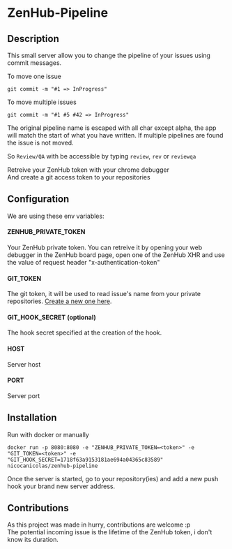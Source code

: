 ZenHub-Pipeline
===============

## Description

This small server allow you to change the pipeline of your issues using commit messages.

To move one issue 

```
git commit -m "#1 => InProgress"
``` 

To move multiple issues
```
git commit -m "#1 #5 #42 => InProgress"
```

The original pipeline name is escaped with all char except alpha, the app will match the start of what you have written. If multiple pipelines are found the issue is not moved. 

So `Review/QA` with be accessible by typing `review`, `rev` or `reviewqa`

Retreive your ZenHub token with your chrome debugger   
And create a git access token to your repositories  

## Configuration
We are using these env variables:

#### ZENHUB_PRIVATE_TOKEN
Your ZenHub private token. 
You can retreive it by opening your web debugger in the ZenHub board page, open one of the ZenHub XHR and use the value of request header "x-authentication-token"

#### GIT_TOKEN
The git token, it will be used to read issue's name from your private repositories.
[Create a new one here](https://github.com/settings/tokens/new?scopes=repo&description=ZenHubPipeline).

#### GIT_HOOK_SECRET (optional)
The hook secret specified at the creation of the hook.

#### HOST
Server host

#### PORT
Server port

## Installation
Run with docker or manually 
```
docker run -p 8080:8080 -e "ZENHUB_PRIVATE_TOKEN=<token>" -e "GIT_TOKEN=<token>" -e "GIT_HOOK_SECRET=1718f63a9153181ae694a04365c83589" nicocanicolas/zenhub-pipeline
``` 
Once the server is started, go to your repository(ies) and add a new push hook your brand new server address.

## Contributions
As this project was made in hurry, contributions are welcome :p  
The potential incoming issue is the lifetime of the ZenHub token, i don't know its duration.